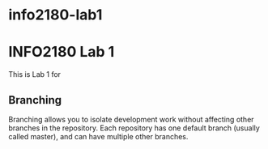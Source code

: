 # info2180-lab1

# INFO2180 Lab 1

This is Lab 1 for <Shawn McBean>

## Branching

Branching allows you to isolate development work without affecting other branches in the repository. Each repository has one default branch (usually called master), and can have multiple other branches.